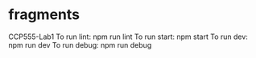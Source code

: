 # fragments

CCP555-Lab1
To run lint: npm run lint
To run start: npm start
To run dev: npm run dev
To run debug: npm run debug

